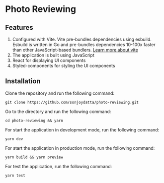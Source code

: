# Photo Reviewing

## Features

1. Configured with Vite. Vite pre-bundles dependencies using esbuild. Esbuild is written in Go and pre-bundles dependencies 10-100x faster than other JavaScript-based bundlers. [Learn more about vite](https://dev.to/karanpratapsingh/vite-is-too-fast-i8g)
2. The application is built using JavaScript
3. React for displaying UI components
4. Styled-components for styling the UI components

## Installation

Clone the repository and run the following command:

```shell
git clone https://github.com/sonjoydatta/photo-reviewing.git
```

Go to the directory and run the following command:

```shell
cd photo-reviewing && yarn
```

For start the application in development mode, run the following command:

```shell
yarn dev
```

For start the application in production mode, run the following command:

```shell
yarn build && yarn preview
```

For test the application, run the following command:

```shell
yarn test
```
